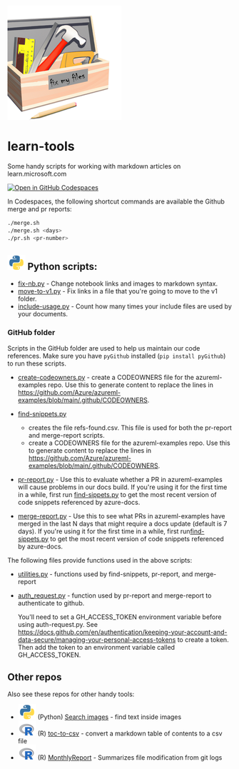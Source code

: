 ![tools](media/toolbox.png) 
# learn-tools

Some handy scripts for working with markdown articles on learn.microsoft.com

[![Open in GitHub Codespaces](https://github.com/codespaces/badge.svg)](https://codespaces.new/sdgilley/learn-tools?quickstart=1)

In Codespaces, the following shortcut commands are available the Github merge and pr reports:

```bash
./merge.sh 
./merge.sh <days>
./pr.sh <pr-number>
```


##  ![Python](media/python-logo.png) Python scripts:

* [fix-nb.py](fix-nb.py) - Change notebook links and images to markdown syntax. 
* [move-to-v1.py](move-to-v1.py) - Fix links in a file that you're going to move to the v1 folder.
* [include-usage.py](include-usage.py) - Count how many times your include files are used by your documents.

### GitHub folder

Scripts in the GitHub folder are used to help us maintain our code references.  Make sure you have `pyGithub` installed (`pip install pyGithub`) to run these scripts.

* [create-codeowners.py](GitHub/create-codeowners.py) - create a CODEOWNERS file for the azureml-examples repo.  Use this to generate content to replace the lines in https://github.com/Azure/azureml-examples/blob/main/.github/CODEOWNERS.
  
* [find-snippets.py](GitHub/find-snippets.py)
    * creates the file refs-found.csv.  This file is used for both the pr-report and merge-report scripts.
    * create a CODEOWNERS file for the azureml-examples repo.  Use this to generate content to replace the lines in https://github.com/Azure/azureml-examples/blob/main/.github/CODEOWNERS.
* [pr-report.py](GitHub/pr-report.py) - Use this to evaluate whether a PR in azureml-examples will cause problems in
    our docs build.  If you're using it for the first time in a while, first run [find-sippets.py](find-snippets.py) to get the most recent version of code snippets referenced by azure-docs.
* [merge-report.py](GitHub/merge-report.py) - Use this to see what PRs in azureml-examples have merged 
    in the last N days that might require a docs update (default is 7 days). If you're using it for the first time in a while, first run[find-sippets.py](find-snippets.py) to get the most recent version of code snippets referenced by azure-docs.

The following files provide functions used in the above scripts:

* [utilities.py](GitHub/utilities.py) - functions used by find-snippets, pr-report, and merge-report
* [auth_request.py](GitHub/auth.py) - function used by pr-report and merge-report to authenticate to github.
    
    You'll need to set a GH_ACCESS_TOKEN environment variable before using auth-request.py. See https://docs.github.com/en/authentication/keeping-your-account-and-data-secure/managing-your-personal-access-tokens to create a token.  Then add the token to an environment variable called GH_ACCESS_TOKEN.


## Other repos

Also see these repos for other handy tools:

* ![Python](media/python-logo.png) (Python) [Search images](https://github.com/sdgilley/search-images) - find text inside images 
* ![R](media/r-logo.png) (R) [toc-to-csv](https://github.com/sdgilley/toc-to-csv) - convert a markdown table of contents to a csv file 
*  ![R](media/r-logo.png) (R) [MonthlyReport](https://github.com/sdgilley/MonthlyReport) - Summarizes file modification from git logs 
